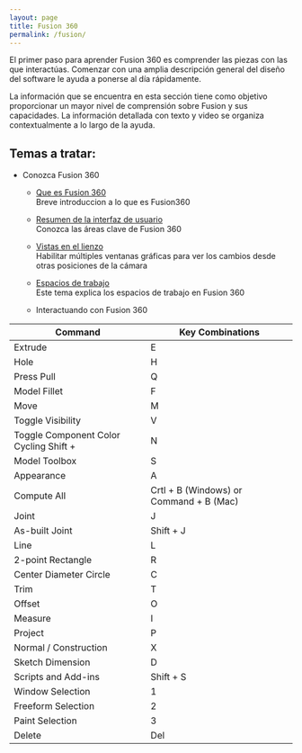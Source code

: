 ```yaml
---
layout: page
title: Fusion 360
permalink: /fusion/
---
```

El primer paso para aprender Fusion 360 es comprender las piezas con las que interactúas. Comenzar con una amplia descripción general del diseño del software le ayuda a ponerse al día rápidamente.

La información que se encuentra en esta sección tiene como objetivo proporcionar un mayor nivel de comprensión sobre Fusion y sus capacidades. La información detallada con texto y video se organiza contextualmente a lo largo de la ayuda.  

  
  
## Temas a tratar:
* Conozca Fusion 360
    * [Que es Fusion 360](https://innovadevs.github.io/que-es-fusion-360/)  
     Breve introduccion a lo que es Fusion360  
    
    * [Resumen de la interfaz de usuario](https://innovadevs.github.io/interfaz/)  
     Conozca las áreas clave de Fusion 360  
     
    * [Vistas en el lienzo](https://innovadevs.github.io/canvas/)  
     Habilitar múltiples ventanas gráficas para ver los cambios desde otras posiciones de la cámara  
     
    * [Espacios de trabajo](https://innovadevs.github.io/workspaces/)  
     Este tema explica los espacios de trabajo en Fusion 360  
  
  * Interactuando con Fusion 360
  
Command | Key Combinations
--------|-------------------
Extrude	  |   E
Hole	|H
Press Pull	|Q
Model Fillet	|F
Move	|M
Toggle Visibility	|V
Toggle Component Color Cycling	Shift + |N
Model Toolbox	|S
Appearance	|A
Compute All	|Crtl + B (Windows) or Command + B (Mac)
Joint	|J
As-built Joint	|Shift + J
Line	|L
2-point Rectangle	|R
Center Diameter Circle	|C
Trim	|T
Offset	|O
Measure	|I
Project	|P
Normal / Construction	|X
Sketch Dimension	|D
Scripts and Add-ins|	Shift + S
Window Selection	|1
Freeform Selection	|2
Paint Selection	|3
Delete	|Del